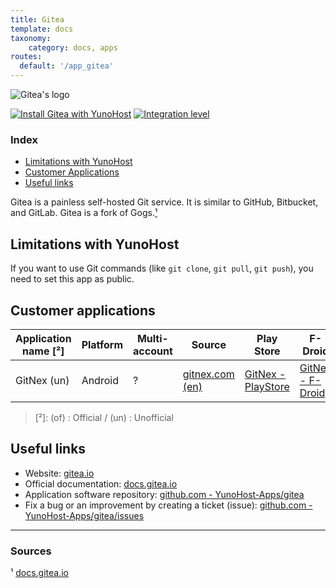 ```yaml
---
title: Gitea
template: docs
taxonomy:
    category: docs, apps
routes:
  default: '/app_gitea'
---
```


![Gitea's logo](image://gitea_logo.png?width=80)

[![Install Gitea with YunoHost](https://install-app.yunohost.org/install-with-yunohost.png)](https://install-app.yunohost.org/?app=gitea) [![Integration level](https://dash.yunohost.org/integration/gitea.svg)](https://dash.yunohost.org/appci/app/gitea)

### Index

- [Limitations with YunoHost](#limitations-with-yunohost)
- [Customer Applications](#customer-applications)
- [Useful links](#useful-links)

Gitea is a painless self-hosted Git service. It is similar to GitHub, Bitbucket, and GitLab. Gitea is a fork of Gogs.[¹](#sources)

## Limitations with YunoHost

If you want to use Git commands (like `git clone`, `git pull`, `git push`), you need to set this app as public.

## Customer applications

| Application name [²] | Platform | Multi-account |Source | Play Store | F-Droid | Apple Store |
|----------------------|----------|---------------|-------|------------|---------|-------------|
| GitNex (un) | Android | ? | [gitnex.com (en)](https://gitnex.com/) | [GitNex - PlayStore](https://play.google.com/store/apps/details?id=org.mian.gitnex) | [GitNex - F-Droid](https://f-droid.org/fr/packages/org.mian.gitnex/) | X |

> [²]: (of) : Official / (un) : Unofficial

## Useful links

+ Website: [gitea.io](https://gitea.io/en-us/)
+ Official documentation: [docs.gitea.io](https://docs.gitea.io/en-us/)
+ Application software repository: [github.com - YunoHost-Apps/gitea](https://github.com/YunoHost-Apps/gitea_ynh)
+ Fix a bug or an improvement by creating a ticket (issue): [github.com - YunoHost-Apps/gitea/issues](https://github.com/YunoHost-Apps/gitea_ynh/issues)

------

### Sources

¹ [docs.gitea.io](https://docs.gitea.io/en-us/)
